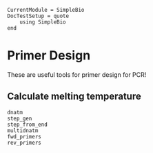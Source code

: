 ```@meta
CurrentModule = SimpleBio
DocTestSetup = quote
    using SimpleBio
end
```

# Primer Design

These are useful tools for primer design for PCR!


## Calculate melting temperature
```@docs
dnatm
step_gen
step_from_end
multidnatm
fwd_primers
rev_primers
```